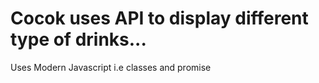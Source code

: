 # Cocok uses API to display different type of drinks...
Uses Modern Javascript i.e classes and promise
